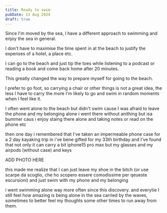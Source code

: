```yaml
---
title: Ready to swim
pubDate: 13 Aug 2024
draft: true
---
```


Since I'm moved by the sea, I have a different approach to swimming and enjoy the sea in general.

I don't have to maximise the time spent in at the beach to justify the expenses of a hotel, a place etc.

I can go to the beach and just tip the toes while listening to a podcast or reading a book and come back home after 20 minutes.

This greatly changed the way to prepare myself for going to the beach.

I prefer to go foot, so carrying a chair or other things is not a great idea, the less I have to carry the more I'm likely to go and swim in random moments when I feel like it.

I often went alone to the beach but didn't swim cause I was afraid to leave the phone and my belonging alone
i went there without anithing but isa bummer caus i enjoy staing there alone and taking notes or read on the phone etc



then one day i remembered that I've taken an impermeable phone case for a 2 day kayaking trip in i've bene gifted for my 33th birthday
and I've found that not only it can carry a bit iphone15 pro max but my glasses and my airpods (without case)  and keys

ADD PHOTO HERE

this made me realize that I can just leave my shoe in the bitch (or use scarpe da scoglio, che ho scopero essere comodissime per qeueste escursioni)
and just swim with my phone and my belonging

i went swimming alone way more often since this discovery.
and everytie I still feel how amazing is being alone in the sea carried by the waves, sometimes to better feel my thoughts some other times to run away from them.




